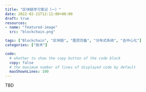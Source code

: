 ```yaml
---
title: "区块链学习笔记（一）"
date: 2022-02-21T12:11:00+08:00
draft: true
resources:
- name: "featured-image"
  src: "blockchain.png"

tags: ["Blockchain", "区块链", "图灵完备", "分布式系统", "去中心化"]
categories: ["技术"]

code:
  # whether to show the copy button of the code block
  copy: false
  # the maximum number of lines of displayed code by default
  maxShownLines: 100
---
```


TBD


